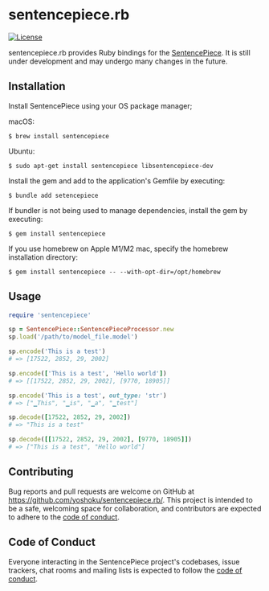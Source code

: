 # sentencepiece.rb

[![License](https://img.shields.io/badge/License-Apache%202.0-yellowgreen.svg)](https://github.com/yoshoku/sentencepiece.rb/blob/main/LICENSE.txt)

sentencepiece.rb provides Ruby bindings for the [SentencePiece](https://github.com/google/sentencepiece).
It is still under development and may undergo many changes in the future.

## Installation

Install SentencePiece using your OS package manager;

macOS:

    $ brew install sentencepiece

Ubuntu:

    $ sudo apt-get install sentencepiece libsentencepiece-dev

Install the gem and add to the application's Gemfile by executing:

    $ bundle add setencepiece

If bundler is not being used to manage dependencies, install the gem by executing:

    $ gem install sentencepiece

If you use homebrew on Apple M1/M2 mac, specify the homebrew installation directory:

    $ gem install sentencepiece -- --with-opt-dir=/opt/homebrew

## Usage

```ruby
require 'sentencepiece'

sp = SentencePiece::SentencePieceProcessor.new
sp.load('/path/to/model_file.model')

sp.encode('This is a test')
# => [17522, 2852, 29, 2002]

sp.encode(['This is a test', 'Hello world'])
# => [[17522, 2852, 29, 2002], [9770, 18905]]

sp.encode('This is a test', out_type: 'str')
# => ["▁This", "▁is", "▁a", "▁test"]

sp.decode([17522, 2852, 29, 2002])
# => "This is a test"

sp.decode([[17522, 2852, 29, 2002], [9770, 18905]])
# => ["This is a test", "Hello world"]
```

## Contributing

Bug reports and pull requests are welcome on GitHub at https://github.com/yoshoku/sentencepiece.rb/.
This project is intended to be a safe, welcoming space for collaboration,
and contributors are expected to adhere to the [code of conduct](https://github.com/yoshoku/sentencepiece.rb/blob/main/CODE_OF_CONDUCT.md).

## Code of Conduct

Everyone interacting in the SentencePiece project's codebases, issue trackers,
chat rooms and mailing lists is expected to follow the [code of conduct](https://github.com/yoshoku/sentencepiece.rb/blob/main/CODE_OF_CONDUCT.md).
